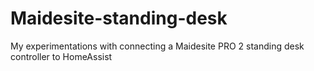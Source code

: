 # Maidesite-standing-desk
My experimentations with connecting a Maidesite PRO 2 standing desk controller to HomeAssist
